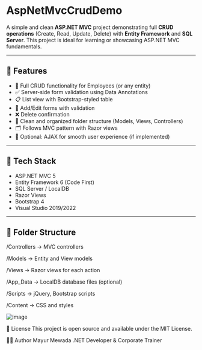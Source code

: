 # AspNetMvcCrudDemo

A simple and clean **ASP.NET MVC** project demonstrating full **CRUD operations** (Create, Read, Update, Delete) with **Entity Framework** and **SQL Server**. This project is ideal for learning or showcasing ASP.NET MVC fundamentals.

---

## 🚀 Features

- 🔄 Full CRUD functionality for Employees (or any entity)
- ✅ Server-side form validation using Data Annotations
- 📋 List view with Bootstrap-styled table
- 📝 Add/Edit forms with validation
- ❌ Delete confirmation
- 🧼 Clean and organized folder structure (Models, Views, Controllers)
- 🗂️ Follows MVC pattern with Razor views
- 📡 Optional: AJAX for smooth user experience (if implemented)

---

## 🧰 Tech Stack

- ASP.NET MVC 5
- Entity Framework 6 (Code First)
- SQL Server / LocalDB
- Razor Views
- Bootstrap 4
- Visual Studio 2019/2022

---

## 📁 Folder Structure

/Controllers → MVC controllers

/Models → Entity and View models

/Views → Razor views for each action

/App_Data → LocalDB database files (optional)

/Scripts → jQuery, Bootstrap scripts

/Content → CSS and styles

![image](https://github.com/user-attachments/assets/73b2b026-0d42-4eaa-baaf-b89d064c93db)

📃 License
This project is open source and available under the MIT License.

🙋‍♂️ Author
Mayur Mewada
.NET Developer & Corporate Trainer

